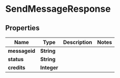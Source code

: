 
# SendMessageResponse

## Properties
Name | Type | Description | Notes
------------ | ------------- | ------------- | -------------
**messageid** | **String** |  | 
**status** | **String** |  | 
**credits** | **Integer** |  | 



